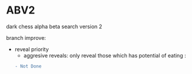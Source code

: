 # ABV2
dark chess alpha beta search version 2  
  
branch improve:  
* reveal priority  
    * aggresive reveals: only reveal those which has potential of eating :
    ```diff
    - Not Done
    ```
